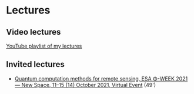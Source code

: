 # Lectures

## Video lectures

[YouTube playlist of my lectures](https://www.youtube.com/playlist?list=PL0o0iZ5w8Y4E1Ji3Trm9x47hHYC6GYN2C)

## Invited lectures

- [Quantum computation methods for remote sensing, ESA Φ-WEEK 2021 — New Space, 11–15 (14) October 2021, Virtual Event](https://livestream.com/esa/events/9882717/videos/226592188) (49')
